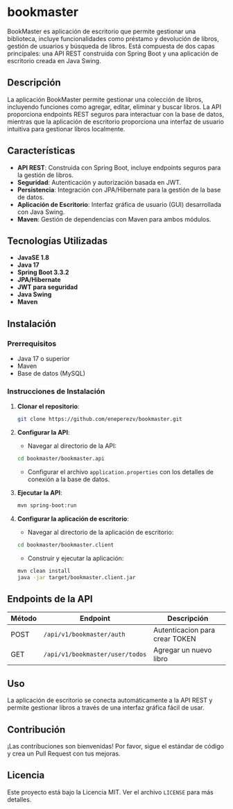 # bookmaster

BookMaster es aplicación de escritorio que permite gestionar una biblioteca, incluye funcionalidades como préstamo y devolución de libros, gestión de usuarios y búsqueda de libros. Está compuesta de dos capas principales: una API REST construida con Spring Boot y una aplicación de escritorio creada en Java Swing.

## Descripción

La aplicación BookMaster permite gestionar una colección de libros, incluyendo funciones como agregar, editar, eliminar y buscar libros. La API proporciona endpoints REST seguros para interactuar con la base de datos, mientras que la aplicación de escritorio proporciona una interfaz de usuario intuitiva para gestionar libros localmente.

## Características

- **API REST**: Construida con Spring Boot, incluye endpoints seguros para la gestión de libros.
- **Seguridad**: Autenticación y autorización basada en JWT.
- **Persistencia**: Integración con JPA/Hibernate para la gestión de la base de datos.
- **Aplicación de Escritorio**: Interfaz gráfica de usuario (GUI) desarrollada con Java Swing.
- **Maven**: Gestión de dependencias con Maven para ambos módulos.

## Tecnologías Utilizadas

- **JavaSE 1.8**
- **Java 17**
- **Spring Boot 3.3.2**
- **JPA/Hibernate**
- **JWT para seguridad**
- **Java Swing**
- **Maven**

## Instalación

### Prerrequisitos

- Java 17 o superior
- Maven
- Base de datos (MySQL)

### Instrucciones de Instalación

1. **Clonar el repositorio**:
    ```bash
    git clone https://github.com/eneperezv/bookmaster.git
    ```

2. **Configurar la API**:

    - Navegar al directorio de la API:
    ```bash
    cd bookmaster/bookmaster.api
    ```
    - Configurar el archivo `application.properties` con los detalles de conexión a la base de datos.

3. **Ejecutar la API**:
    ```bash
    mvn spring-boot:run
    ```

4. **Configurar la aplicación de escritorio**:

    - Navegar al directorio de la aplicación de escritorio:
    ```bash
    cd bookmaster/bookmaster.client
    ```
    - Construir y ejecutar la aplicación:
    ```bash
    mvn clean install
    java -jar target/bookmaster.client.jar
    ```

## Endpoints de la API

| Método | Endpoint                                      | Descripción                                      |
|--------|-----------------------------------------------|--------------------------------------------------|
| POST   | `/api/v1/bookmaster/auth`                     | Autenticacion para crear TOKEN                   |
| GET    | `/api/v1/bookmaster/user/todos`               | Agregar un nuevo libro                           |

## Uso

La aplicación de escritorio se conecta automáticamente a la API REST y permite gestionar libros a través de una interfaz gráfica fácil de usar.

## Contribución

¡Las contribuciones son bienvenidas! Por favor, sigue el estándar de código y crea un Pull Request con tus mejoras.

## Licencia

Este proyecto está bajo la Licencia MIT. Ver el archivo `LICENSE` para más detalles.
